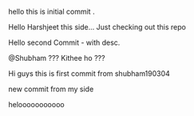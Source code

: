 hello this is initial commit .

Hello Harshjeet this side... Just checking out this repo


Hello second Commit - with desc.


@Shubham ??? Kithee ho ??? 

Hi guys this is first commit from shubham190304

new commit from my side

helooooooooooo
